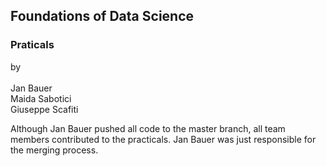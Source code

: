 ## Foundations of Data Science
### Praticals
by<br/>  
Jan Bauer    
Maida Sabotici  
Giuseppe Scafiti    

Although Jan Bauer pushed all code to the master branch, all team members contributed to the practicals. Jan Bauer was just responsible for the merging process.
